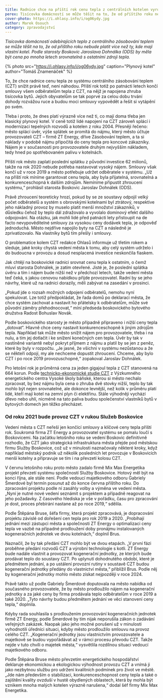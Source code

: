 ```yaml
---
title: Radnice chce na příští rok cenu tepla z centrálních kotelen vyrovnat s jinými zdroji
perex: Tisícovka domácností se může těšit na to, že od příštího roku nebude platit více než ty, kde mají vlastní kotel.
cover-photo: https://i.ohlasy.info/i/og06ydy.jpg
author: Marek Osouch
category: zpravodajství
---
```


*Tisícovka domácností odebírajících teplo z centrálního zásobování teplem se může těšit na to, že od příštího roku nebude platit více než ty, kde mají vlastní kotel. Podle starosty Boskovic Jaroslava Dohnálka (ODS) by měla být cena po mnoha letech srovnatelná s ostatními zdroji tepla.*

{% photo src="https://i.ohlasy.info/i/og06ydy.jpg" caption="Plynový kotel" author="Tomáš Znamenáček" %}

To, že chce radnice cenu tepla ze systému centrálního zásobování teplem (CZT) snížit právě teď, není náhodou. Příští rok totiž po patnácti letech končí smlouvy všem odběratelům tepla z CZT, na nějž je napojena zhruba tisícovka bytů. Jejich obyvatelům se tak poprvé za celou dobu trvání dohody rozvážou ruce a budou moci smlouvy vypovědět a řešit si vytápění po svém.

Třeba i proto, že dnes platí výrazně více než ti, co mají doma třeba jen klasický plynový kotel. V ceně totiž lidé napojení na CZT zároveň splácí i modernizaci tepelných rozvodů a kotelen z roku 2004. Přesněji řečeno: město splácí úvěr, výše splátek se promítá do nájmu, který město účtuje provozovateli CZT – firmě ZT Energy, dříve Zásobování teplem, a ta si náklady v podobě nájmu připočítá do ceny tepla pro koncové zákazníky. Nájem je v současnosti pro provozovatele druhým nejvyšším nákladem, tedy hned po spotřebovaném palivu v kotelnách.

Příští rok město zaplatí poslední splátku z původní investice 62 milionů, takže na rok 2020 nebude potřeba nastavovat vysoký nájem. Smlouvy však končí už v roce 2019 a město potřebuje udržet odběratele v systému. „Už na příští rok míníme garantovat cenu tepla, aby byla přijatelná, srovnatelná a konkurenceschopná k dalším zdrojům. Nemíníme připustit zhroucení systému,“ prohlásil starosta Boskovic Jaroslav Dohnálek (ODS).

Právě zhroucení teoreticky hrozí, pokud by se ze soustavy odpojil velký počet odběratelů a systém s obrovskými kotelnami byl ztrátový, respektive jeho nákladný provoz by muselo platit menší množství zákazníků, v důsledku čehož by teplo dál zdražovalo a vyvolalo dominový efekt dalšího odpojování. Na otázku, jak mohli lidé před patnácti lety přistoupit na de facto nevypověditelné smlouvy za vysokou ceny dodávek tepla, je odpověď jednoduchá. Město nejdříve napojilo byty na CZT a následně je zprivatizovalo. Na vlastníky bytů tím přešly i smlouvy.

O problematice kolem CZT redakce Ohlasů informuje už třetím rokem a sleduje, jaké kroky chystá vedení města k tomu, aby celý systém udrželo i do budoucna v provozu a dosud nesplacená investice neskončila fiaskem.

Jak chtějí na boskovické radnici srovnat cenu tepla k ostatním, o čemž mluví starosta Dohnálek, je zatím otevřené. Jisté je, že poslední splátka úvěru a tím i nájem bude nižší než v předchozí letech, takže vedení města teď čeká, s jakou cenovou nabídkou přijde provozovatel. Radní by se jeho návrhy, které už na radnici dorazily, měli zabývat na zasedání v prosinci.

„Pokud jde o rozsah možných odpojení odběratelů, nemohu nyní spekulovat. Lze totiž předpokládat, že řada domů po deklaraci města, že chce systém zachovat a nastavit ho přátelsky k odběratelům, může své původní záměry přehodnocovat,“ míní předseda boskovického bytového družstva Radost Bohuslav Novák.

Podle boskovického starosty je město případně připraveno i nižší ceny tepla „dotovat“. Hlavně chce ceny nastavit konkurenceschopně k jiným zdrojům tepla. Například tak může město snížit nájem pro provozovatele, třeba i na nulu, a tím jej dotlačit i ke snížení konečných cen tepla. Úvěr by tak v nastíněné variantě nebyl pokryt příjmem z nájmu a platil by se jen z peněz, které by byly v rozpočtu. „Je jasné, že všichni v systému nezůstanou a že se někteří odpojí, my ale nechceme dopustit zhroucení. Chceme, aby bylo CZT i po roce 2019 provozuschopné,“ zopakoval Jaroslav Dohnálek.

Pro letošní rok je průměrná cena za jeden gigajoul tepla z CZT stanovená na 664 korun. Podle [technicko-ekonomické studie CZT](http://www.boskovice.cz/assets/File.ashx?id_org=832&id_dokumenty=32554) z Výzkumného energetického centra Vysoké školy báňské, kterou si město nechalo zpracovat, by bez nájmu byla cena o zhruba dvě stovky nižší, teplo by tak mohlo být nejen srovnatelné, ale dokonce levnější, než kolik v průměru platí lidé, kteří mají kotel na zemní plyn či elektřinu. Stále výhodněji vychází dřevo nebo uhlí, nicméně na tato paliva budou společenství vlastníků bytů v bytových domech jen těžko přecházet.

### Od roku 2021 bude provoz CZT v rukou Služeb Boskovice

Vedení města s CZT neřeší jen končící smlouvy a klíčové ceny tepla příští rok. Soukromá firma ZT Energy a provozovatel systému se pomalu loučí s Boskovicemi. Na začátku letošního roku se vedení Boskovic definitivně rozhodlo, že CZT jako strategická infrastruktura města přejde pod městskou firmu Služby Boskovice, což už v minulosti naznačovaly některé kroky, když například městský podnik už několik posledních let provozuje v Boskovicích menší kotelny a připravuje se tím i na převzetí kolosu CZT.

V červnu letošního roku proto město zadalo firmě Mix Max Energetika projekt převzetí systému společností Služby Boskovice. Hotový měl být na konci října, ale stále není. Podle vedoucí majetkového odboru Gabriely Šmerdové byl termín posunut až do konce června příštího roku. Do zpracování projektu podle ní zasáhly volby a výměna ve vedení města. „Nyní je nutné nové vedení seznámit s projektem a případně reagovat na jeho požadavky. Z časového hlediska je vše v pořádku, času pro zpracování je dost, proces přebírání nastane až po roce 2019,“ sdělila.

Podle Štěpána Bruse, šéfa firmy, která projekt zpracovává, je dopracování projektu závislé od dořešení cen tepla pro rok 2019 a 2020. „Probíhají jednání mezi zástupci města a společnosti ZT Energy o optimalizaci ceny tepla ve vazbě na případné prodloužení doby pronájmu instalovaných kogeneračních jednotek ve dvou kotelnách,“ doplnil Brus.

Naznačil, že by tak předání CZT mohlo být ve dvou etapách. „V první fázi proběhne předání rozvodů CZT a výrobní technologie s kotli. ZT Energy bude nadále vlastnit a provozovat kogenerační jednotky, ze kterých bude prodávat teplo do soustavy CZT. Po uplynutí dohodnutého období, které je předmětem jednání, a po ustálení provozní rutiny v soustavě CZT budou kogenerační jednotky předány do vlastnictví města,“ přiblížil Brus. Podle něj by kogenerační jednotky mohlo město získat nejpozději v roce 2024.

Právě takto už podle Gabriely Šmerdové doputovala na město nabídka od současného provozovatele, že by město prodloužilo nájem na kogenerační jednotky a za jaké ceny by firma prodávala teplo odběratelům v roce 2019 a také 2020. „Tyto návrhy budou předmětem jednání ve věci stanovení ceny tepla,“ doplnila.

Kdyby rada souhlasila s prodloužením provozování kogeneračních jednotek firmě ZT Energy, podle Šmerdové by tím nijak neporušila zákon o zadávání veřejných zakázek. Naopak jako jeho možné porušení už v minulosti vyhodnotili úředníci situaci, kdyby město prodloužilo smlouvu na provoz celého CZT. „Kogenerační jednotky jsou vlastnictvím provozovatele a majetkově se budou vypořádávat až v rámci procesu převodu CZT. Takže nejde v tuto chvíli o majetek města,“ vysvětlila rozdílnou situaci vedoucí majetkového odboru.

Podle Štěpána Bruse město převzetím energetického hospodářství deklaruje ekonomickou a ekologickou výhodnost provozu CZT a vnímá ji jako nezbytnou službu pro udržení kvalitních podmínek pro život ve městě. „Jde nám především o stabilizaci, konkurenceschopnost ceny tepla a také o zajištění kvality ovzduší v hustě obydlených oblastech, která by mohla být vznikem mnoha malých kotelen výrazně narušena,“ dodal šéf firmy Mix Max Energetika.
